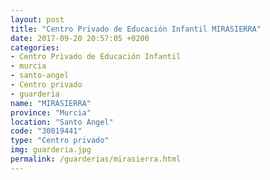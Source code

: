 ```yaml
---
layout: post
title: "Centro Privado de Educación Infantil MIRASIERRA"
date: 2017-09-20 20:57:05 +0200
categories:
- Centro Privado de Educación Infantil
- murcia
- santo-angel
- Centro privado
- guarderia
name: "MIRASIERRA"
province: "Murcia"
location: "Santo Angel"
code: "30019441"
type: "Centro privado"
img: guarderia.jpg
permalink: /guarderias/mirasierra.html
---
```

